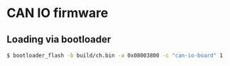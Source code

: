 # CAN IO firmware

## Loading via bootloader

```bash
$ bootloader_flash -b build/ch.bin -a 0x08003800 -c "can-io-board" 1
```
